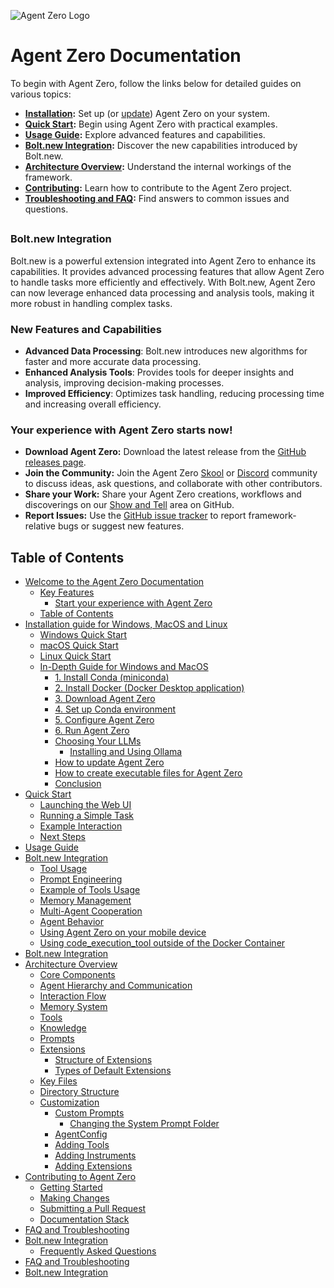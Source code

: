 ![Agent Zero Logo](res/header.png)
# Agent Zero Documentation
To begin with Agent Zero, follow the links below for detailed guides on various topics:

- **[Installation](installation.md):** Set up (or [update](installation.md#how-to-update-agent-zero)) Agent Zero on your system.
- **[Quick Start](quickstart.md):** Begin using Agent Zero with practical examples.
- **[Usage Guide](usage.md):** Explore advanced features and capabilities.
- **[Bolt.new Integration](#boltnew-integration):** Discover the new capabilities introduced by Bolt.new.
- **[Architecture Overview](architecture.md):** Understand the internal workings of the framework.
- **[Contributing](contribution.md):** Learn how to contribute to the Agent Zero project.
- **[Troubleshooting and FAQ](troubleshooting.md):** Find answers to common issues and questions.
##
### Bolt.new Integration
Bolt.new is a powerful extension integrated into Agent Zero to enhance its capabilities. It provides advanced processing features that allow Agent Zero to handle tasks more efficiently and effectively. With Bolt.new, Agent Zero can now leverage enhanced data processing and analysis tools, making it more robust in handling complex tasks.

### New Features and Capabilities
- **Advanced Data Processing**: Bolt.new introduces new algorithms for faster and more accurate data processing.
- **Enhanced Analysis Tools**: Provides tools for deeper insights and analysis, improving decision-making processes.
- **Improved Efficiency**: Optimizes task handling, reducing processing time and increasing overall efficiency.

### Your experience with Agent Zero starts now!

- **Download Agent Zero:** Download the latest release from the [GitHub releases page](https://github.com/frdel/agent-zero/releases).
- **Join the Community:** Join the Agent Zero [Skool](https://www.skool.com/agent-zero) or [Discord](https://discord.gg/Z2tun2N3) community to discuss ideas, ask questions, and collaborate with other contributors.
- **Share your Work:** Share your Agent Zero creations, workflows and discoverings on our [Show and Tell](https://github.com/frdel/agent-zero/discussions/categories/show-and-tell) area on GitHub.
- **Report Issues:** Use the [GitHub issue tracker](https://github.com/frdel/agent-zero/issues) to report framework-relative bugs or suggest new features.
##
## Table of Contents

- [Welcome to the Agent Zero Documentation](#agent-zero-documentation)
  - [Key Features](#key-features)
    - [Start your experience with Agent Zero](#your-experience-with-agent-zero-starts-now)
  - [Table of Contents](#table-of-contents)
- [Installation guide for Windows, MacOS and Linux](installation.md)
  - [Windows Quick Start](installation.md#windows-quick-start)
  - [macOS Quick Start](installation.md#macos-quick-start)
  - [Linux Quick Start](installation.md#linux-quick-start)
  - [In-Depth Guide for Windows and MacOS](installation.md#in-depth-guide-for-windows-and-macos)
    - [1. Install Conda (miniconda)](installation.md#1-install-conda-miniconda)
    - [2. Install Docker (Docker Desktop application)](installation.md#2-install-docker-docker-desktop-application)
    - [3. Download Agent Zero](installation.md#3-download-agent-zero)
    - [4. Set up Conda environment](installation.md#4-set-up-conda-environment)
    - [5. Configure Agent Zero](installation.md#5-configure-agent-zero)
    - [6. Run Agent Zero](installation.md#6-run-agent-zero)
    - [Choosing Your LLMs](installation.md#choosing-your-llms)
      - [Installing and Using Ollama](installation.md#installing-and-using-ollama-local-models)
    - [How to update Agent Zero](installation.md#how-to-update-agent-zero)
    - [How to create executable files for Agent Zero](installation.md#how-to-create-executable-files-for-agent-zero-in-windows-macos-and-linux)
    - [Conclusion](installation.md#conclusion)
- [Quick Start](quickstart.md)
  - [Launching the Web UI](quickstart.md#launching-the-web-ui)
  - [Running a Simple Task](quickstart.md#running-a-simple-task)
  - [Example Interaction](quickstart.md#example-interaction)
  - [Next Steps](quickstart.md#next-steps)
- [Usage Guide](usage.md)
- [Bolt.new Integration](#boltnew-integration)
  - [Tool Usage](usage.md#tool-usage)
  - [Prompt Engineering](usage.md#prompt-engineering)
  - [Example of Tools Usage](usage.md#example-of-tools-usage-web-search-and-code-execution)
  - [Memory Management](usage.md#memory-management)
  - [Multi-Agent Cooperation](usage.md#multi-agent-cooperation)
  - [Agent Behavior](usage.md#agent-behavior)
  - [Using Agent Zero on your mobile device](usage.md#using-agent-zero-on-your-mobile-device)
  - [Using code_execution_tool outside of the Docker Container](usage.md#using-code_execution_tool-outside-of-the-docker-container)
- [Bolt.new Integration](#boltnew-integration)
- [Architecture Overview](architecture.md)
  - [Core Components](architecture.md#core-components)
  - [Agent Hierarchy and Communication](architecture.md#agent-hierarchy-and-communication)
  - [Interaction Flow](architecture.md#interaction-flow)
  - [Memory System](architecture.md#memory-system)
  - [Tools](architecture.md#tools)
  - [Knowledge](architecture.md#knowledge)
  - [Prompts](architecture.md#prompts)
  - [Extensions](architecture.md#extensions)
    - [Structure of Extensions](architecture.md#structure-of-extensions)
    - [Types of Default Extensions](architecture.md#types-of-default-extensions)
  - [Key Files](architecture.md#key-files)
  - [Directory Structure](architecture.md#directory-structure)
  - [Customization](architecture.md#customization)
    - [Custom Prompts](architecture.md#custom-prompts)
      - [Changing the System Prompt Folder](architecture.md#changing-the-system-prompt-folder)
    - [AgentConfig](architecture.md#agentconfig)
    - [Adding Tools](architecture.md#adding-tools)
    - [Adding Instruments](architecture.md#adding-instruments)
    - [Adding Extensions](architecture.md#adding-extensions)
- [Contributing to Agent Zero](contribution.md)
  - [Getting Started](contribution.md#getting-started)
  - [Making Changes](contribution.md#making-changes)
  - [Submitting a Pull Request](contribution.md#submitting-a-pull-request)
  - [Documentation Stack](contribution.md#documentation-stack)
- [FAQ and Troubleshooting](troubleshooting.md)
- [Bolt.new Integration](#boltnew-integration)
  - [Frequently Asked Questions](troubleshooting.md#frequently-asked-questions)
- [FAQ and Troubleshooting](troubleshooting.md#troubleshooting)
- [Bolt.new Integration](#boltnew-integration)


